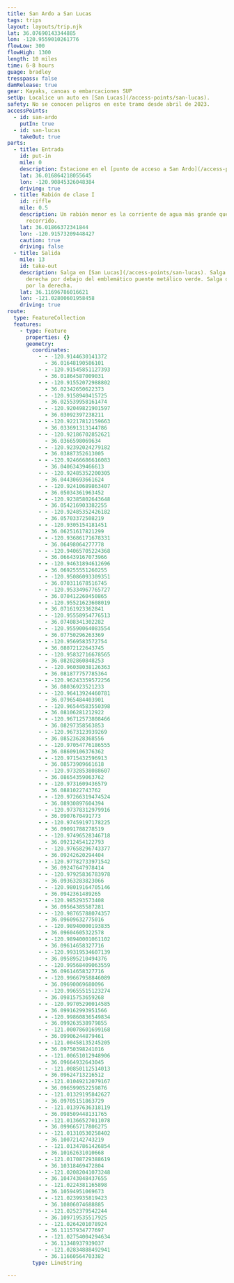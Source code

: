 ```yaml
---
title: San Ardo a San Lucas
tags: trips
layout: layouts/trip.njk
lat: 36.07690143344885
lon: -120.9559010261776
flowLow: 300
flowHigh: 1300
length: 10 miles
time: 6-8 hours
guage: bradley
tresspass: false
damRelease: true
gear: Kayaks, canoas o embarcaciones SUP
setUp: Localice un auto en [San Lucas](/access-points/san-lucas).
safety: No se conocen peligros en este tramo desde abril de 2023.
accessPoints:
  - id: san-ardo
    putIn: true
  - id: san-lucas
    takeOut: true
parts:
  - title: Entrada
    id: put-in
    mile: 0
    description: Estacione en el [punto de acceso a San Ardo](/access-points/san-ardo).
    lat: 36.016864218055645
    lon: -120.90845326048384
    driving: true
  - title: Rabión de clase I
    id: riffle
    mile: 0.5
    description: Un rabión menor es la corriente de agua más grande que verá en el
      recorrido.
    lat: 36.01866372341844
    lon: -120.91573209448427
    caution: true
    driving: false
  - title: Salida
    mile: 13
    id: take-out
    description: Salga en [San Lucas](/access-points/san-lucas). Salga del río a la
      derecha por debajo del emblemático puente metálico verde. Salga del río
      por la derecha.
    lat: 36.11696786016621
    lon: -121.02800601958458
    driving: true
route:
  type: FeatureCollection
  features:
    - type: Feature
      properties: {}
      geometry:
        coordinates:
          - - -120.9144630141372
            - 36.01648190586101
          - - -120.91545851127393
            - 36.01864587009031
          - - -120.91552072988802
            - 36.02342650622373
          - - -120.9158940415725
            - 36.025539958161474
          - - -120.92049821901597
            - 36.03092397238211
          - - -120.92217812159663
            - 36.033691313144786
          - - -120.92186702852621
            - 36.0366598069634
          - - -120.92392024279182
            - 36.03887352613005
          - - -120.92466686616083
            - 36.04063439466613
          - - -120.92485352200305
            - 36.04430693661624
          - - -120.92410689863407
            - 36.05034361963452
          - - -120.92385802643648
            - 36.054216903382255
          - - -120.92485352426182
            - 36.05703372508219
          - - -120.9305154181451
            - 36.06251617821299
          - - -120.93686171678331
            - 36.06498064277778
          - - -120.94065705224368
            - 36.066439167073966
          - - -120.94631894612696
            - 36.069255551260255
          - - -120.95086093309351
            - 36.070311678516745
          - - -120.95334967765727
            - 36.070412260450865
          - - -120.95521623608019
            - 36.07161923362841
          - - -120.95558954776513
            - 36.07408341302282
          - - -120.95590064083554
            - 36.07750296263369
          - - -120.9569583572754
            - 36.08072122643745
          - - -120.95832716678565
            - 36.08202860848253
          - - -120.96038038126363
            - 36.081877757785364
          - - -120.96243359572256
            - 36.08036923521233
          - - -120.96413924460781
            - 36.07965484403901
          - - -120.96544583550398
            - 36.08106281212922
          - - -120.96712573808466
            - 36.08297358563853
          - - -120.9673123939269
            - 36.08523628368556
          - - -120.97054776186555
            - 36.08609106376362
          - - -120.9715432596913
            - 36.08573909661618
          - - -120.97328538088607
            - 36.08654359063762
          - - -120.9731609436579
            - 36.0881022743762
          - - -120.97266319474524
            - 36.08930897604394
          - - -120.97378312979916
            - 36.0907670491773
          - - -120.97459197178225
            - 36.09091788278519
          - - -120.97496528346718
            - 36.09212454122793
          - - -120.97658296743377
            - 36.09242620294404
          - - -120.97782733971542
            - 36.09247647978414
          - - -120.97925836783978
            - 36.09363283823066
          - - -120.98019164705146
            - 36.0942361489265
          - - -120.985293573408
            - 36.09564385587281
          - - -120.98765788074357
            - 36.09609632775016
          - - -120.98940000193835
            - 36.09604605322578
          - - -120.98940001061102
            - 36.09614658327716
          - - -120.99319534607139
            - 36.095895210494376
          - - -120.99568409063559
            - 36.09614658327716
          - - -120.99667958846089
            - 36.09690069680096
          - - -120.99655515123274
            - 36.09815753659268
          - - -120.99705290014585
            - 36.099162993951566
          - - -120.99860836549834
            - 36.099263538979855
          - - -121.00078601699168
            - 36.09906244879461
          - - -121.00458135245205
            - 36.09750398241016
          - - -121.00651012948906
            - 36.09664932643045
          - - -121.00850112514013
            - 36.09624713216512
          - - -121.01049212079167
            - 36.096599052259876
          - - -121.01329195842627
            - 36.09705151863729
          - - -121.01397636318119
            - 36.098509448131765
          - - -121.01366527011078
            - 36.099665717806275
          - - -121.01310530258402
            - 36.10072142743219
          - - -121.01347861426854
            - 36.10162631010668
          - - -121.01708729388619
            - 36.10318469472804
          - - -121.02082041073248
            - 36.104743048437655
          - - -121.0224381165898
            - 36.10594951069673
          - - -121.0239935819423
            - 36.10806074688885
          - - -121.0252379542244
            - 36.109719535517925
          - - -121.0264201078924
            - 36.11157934777697
          - - -121.02754004294634
            - 36.11348937939037
          - - -121.02834888492941
            - 36.11660564703382
        type: LineString

---
```












